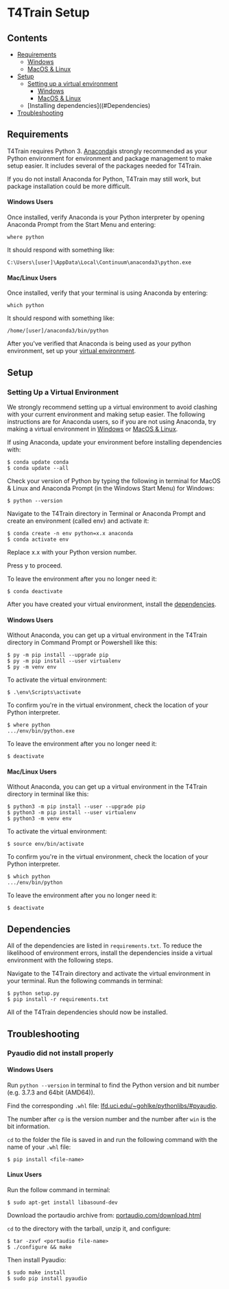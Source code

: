 # T4Train Setup

## Contents

- [Requirements](#Requirements)
	- [Windows](#Windows_Req)
	- [MacOS & Linux](#Mac_Linux_Req)
- [Setup](#Setup)
	- [Setting up a virtual environment](#Virtual_Env)
		- [Windows](#Windows_Env)
		- [MacOS & Linux](#Mac_Linux_Env)
	- [Installing dependencies]((#Dependencies)
- [Troubleshooting](#Troubleshooting)


## Requirements

T4Train requires Python 3. [Anaconda](https://www.anaconda.com/distribution/)is
strongly recommended as your Python environment for environment and package
management to make setup easier. It includes several of the packages needed for
T4Train.

If you do not install Anaconda for Python, T4Train may still work, but package
installation could be more difficult.

#### Windows Users

Once installed, verify Anaconda is your Python interpreter by opening Anaconda
Prompt from the Start Menu and entering:
    
    where python

It should respond with something like:

    C:\Users\[user]\AppData\Local\Continuum\anaconda3\python.exe

#### Mac/Linux Users

Once installed, verify that your terminal is using Anaconda by entering:
    
    which python

It should respond with something like:

    /home/[user]/anaconda3/bin/python

After you've verified that Anaconda is being used as your python environment,
set up your [virtual environment](#Virtual_Env).

## Setup

### Setting Up a Virtual Environment

We strongly recommend setting up a virtual environment to avoid clashing with
your current environment and making setup easier. The following instructions are
for Anaconda users, so if you are not using Anaconda, try making a virtual
environment in [Windows](#Windows_Env) or [MacOS & Linux](#Mac_Linux_Env).

If using Anaconda, update your environment before installing dependencies with:

    $ conda update conda
    $ conda update --all

Check your version of Python by typing the following in terminal for MacOS &
Linux and Anaconda Prompt (in the Windows Start Menu) for Windows:

	$ python --version

Navigate to the T4Train directory in Terminal or Anaconda Prompt and create an
environment (called env) and activate it:

	$ conda create -n env python=x.x anaconda
	$ conda activate env

Replace x.x with your Python version number.

Press y to proceed.

To leave the environment after you no longer need it:

	$ conda deactivate

After you have created your virtual environment, install the [dependencies](#Dependencies).

#### Windows Users

Without Anaconda, you can get up a virtual environment in the T4Train directory
in Command Prompt or Powershell like this:

    $ py -m pip install --upgrade pip
    $ py -m pip install --user virtualenv
    $ py -m venv env

To activate the virtual environment:

    $ .\env\Scripts\activate

To confirm you're in the virtual environment, check the location of your Python
interpreter.

    $ where python
    .../env/bin/python.exe

To leave the environment after you no longer need it:

	$ deactivate

#### Mac/Linux Users

Without Anaconda, you can get up a virtual environment in the T4Train directory
in terminal like this:

    $ python3 -m pip install --user --upgrade pip
    $ python3 -m pip install --user virtualenv
    $ python3 -m venv env

To activate the virtual environment:

    $ source env/bin/activate

To confirm you're in the virtual environment, check the location of your Python interpreter.

    $ which python
    .../env/bin/python

To leave the environment after you no longer need it:

	$ deactivate

## Dependencies

All of the dependencies are listed in `requirements.txt`. To reduce the likelihood
of environment errors, install the dependencies inside a virtual environment
with the following steps.

Navigate to the T4Train directory and activate the virtual environment in your
terminal. Run the following commands in terminal:

	$ python setup.py
	$ pip install -r requirements.txt

All of the T4Train dependencies should now be installed.

## Troubleshooting

### Pyaudio did not install properly

#### Windows Users

Run  `python --version` in terminal to find the Python version and bit number
(e.g. 3.7.3 and 64bit (AMD64)).

Find the corresponding `.whl` file:
[lfd.uci.edu/~gohlke/pythonlibs/#pyaudio](lfd.uci.edu/~gohlke/pythonlibs/#pyaudio).

The number after `cp` is the version number and the number after `win` is the bit information.

`cd` to the folder the file is saved in and run the following command with the name of your `.whl` file:

    $ pip install <file-name>

#### Linux Users

Run the follow command in terminal:

    $ sudo apt-get install libasound-dev

Download the portaudio archive from:
[portaudio.com/download.html](portaudio.com/download.html)
    
`cd` to the directory with the tarball, unzip it, and configure:  

    $ tar -zxvf <portaudio file-name>
    $ ./configure && make

Then install Pyaudio:

    $ sudo make install
    $ sudo pip install pyaudio